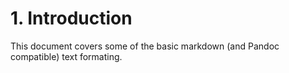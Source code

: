 
# 1. Introduction

This document covers some of the basic markdown (and Pandoc compatible) text formating.
